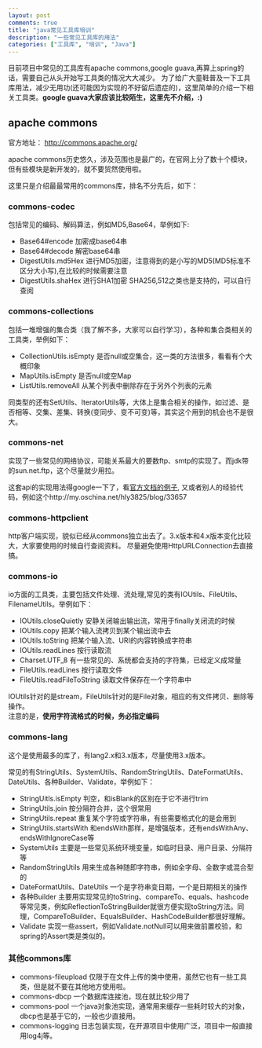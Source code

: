 ```yaml
---
layout: post
comments: true
title: "java常见工具库培训"
description: "一些常见工具库的用法"
categories: ["工具库", "培训", "Java"]
---
```


目前项目中常见的工具库有apache commons,google guava,再算上spring的话，需要自己从头开始写工具类的情况大大减少。
为了给广大童鞋普及一下工具库用法，减少无用功(还可能因为实现的不好留后遗症的)，这里简单的介绍一下相关工具类。**google guava大家应该比较陌生，这里先不介绍，:)**

## apache commons

官方地址： http://commons.apache.org/

apache commons历史悠久，涉及范围也是最广的，在官网上分了数十个模块，但有些模块是新开发的，就不要贸然使用啦。

这里只是介绍最最常用的commons库，排名不分先后，如下：

### commons-codec

包括常见的编码、解码算法，例如MD5,Base64，举例如下:

* Base64#encode 加密成base64串
* Base64#decode 解密base64串
* DigestUtils.md5Hex 进行MD5加密，注意得到的是小写的MD5(MD5标准不区分大小写),在比较的时候需要注意
* DigestUtils.shaHex 进行SHA1加密 SHA256,512之类也是支持的，可以自行查阅

### commons-collections

包括一堆增强的集合类（我了解不多，大家可以自行学习），各种和集合类相关的工具类，举例如下：

* CollectionUtils.isEmpty 是否null或空集合，这一类的方法很多，看看有个大概印象
* MapUtils.isEmpty 是否null或空Map
* ListUtils.removeAll 从某个列表中删除存在于另外个列表的元素

同类型的还有SetUtils、IteratorUtils等，大体上是集合相关的操作，如过滤、是否相等、交集、差集、转换(变同步、变不可变)等，其实这个用到的机会也不是很大。

### commons-net

实现了一些常见的网络协议，可能关系最大的要数ftp、smtp的实现了。而jdk带的sun.net.ftp，这个尽量就少用拉。

这套api的实现用法得google一下了，看[官方文档的例子](http://commons.apache.org/proper/commons-net/),
又或者别人的经验代码，例如这个http://my.oschina.net/hly3825/blog/33657

### commons-httpclient

http客户端实现，貌似已经从commons独立出去了。3.x版本和4.x版本变化比较大，大家要使用的时候自行查阅资料。
尽量避免使用HttpURLConnection去直接搞。

### commons-io

io方面的工具类，主要包括文件处理、流处理,常见的类有IOUtils、FileUtils、FilenameUtils。举例如下：

* IOUtils.closeQuietly 安静关闭输出输出流，常用于finally关闭流的时候
* IOUtils.copy 把某个输入流拷贝到某个输出流中去
* IOUtils.toString 把某个输入流、URI的内容转换成字符串
* IOUtils.readLines 按行读取流
* Charset.UTF_8 有一些常见的、系统都会支持的字符集，已经定义成常量
* FileUtils.readLines 按行读取文件
* FileUtils.readFileToString 读取文件保存在一个字符串中

IOUtils针对的是stream，FileUtils针对的是File对象，相应的有文件拷贝、删除等操作。  
注意的是，**使用字符流格式的时候，务必指定编码**

### commons-lang

这个是使用最多的库了，有lang2.x和3.x版本，尽量使用3.x版本。

常见的有StringUtils、SystemUtils、RandomStringUtils、DateFormatUtils、DateUtils、各种Builder、Validate，举例如下：

* StringUitls.isEmpty 判空，和isBlank的区别在于它不进行trim
* StringUtils.join 按分隔符合并，这个很常用
* StringUtils.repeat 重复某个字符或字符串，有些需要格式化的是会用到
* StringUtils.startsWith  和endsWith那样，是增强版本，还有endsWithAny、endsWithIgnoreCase等
* SystemUtils 主要是一些常见系统环境变量，如临时目录、用户目录、分隔符等
* RandomStringUtils 用来生成各种随即字符串，例如全字母、全数字或混合型的
* DateFormatUtils、DateUtils 一个是字符串变日期，一个是日期相关的操作
* 各种Builder 主要用实现常见的toString、compareTo、equals、hashcode等常见类，例如ReflectionToStringBuilder就很方便实现toString方法。同理，CompareToBuilder、EqualsBuilder、HashCodeBuilder都很好理解。
* Validate 实现一些assert，例如Validate.notNull可以用来做前置校验，和spring的Assert类是类似的。

### 其他commons库

* commons-fileupload 仅限于在文件上传的类中使用，虽然它也有一些工具类，但是就不要在其他地方使用啦。
* commons-dbcp 一个数据库连接池，现在就比较少用了
* commons-pool 一个java对象池实现，通常用来缓存一些耗时较大的对象，dbcp也是基于它的，一般也少直接用。
* commons-logging 日志包装实现，在开源项目中使用广泛，项目中一般直接用log4j等。
